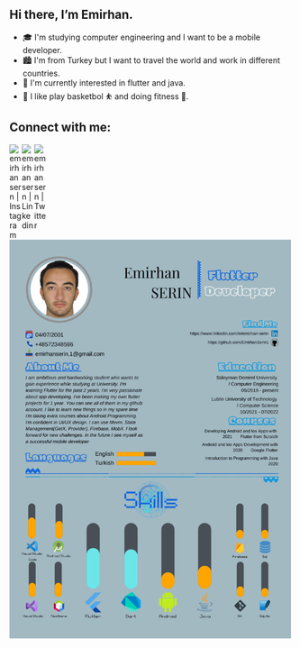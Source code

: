 ## Hi there, I’m Emirhan. 

- 🎓 I'm studying computer engineering and I want to be a mobile developer.  
- 🏙 I'm from Turkey but I want to travel the world and work in different countries.
- 💼 I'm currently interested in flutter and java.
- 🏀 I like play basketbol ⛹️ and doing fitness 💪.

## Connect with me:

[<img align = "left" alt="emirhansern | Instagram" width = "22px" src = "https://cdn.jsdelivr.net/npm/simple-icons@v3/icons/instagram.svg" />][instagram]

[<img align = "left" alt="emirhansern | Linkedin" width = "22px" src = "https://cdn.jsdelivr.net/npm/simple-icons@v3/icons/linkedin.svg" />][linkedin]

[<img align = "left" alt="emirhansern | Twitter" width = "22px" src = "https://cdn.jsdelivr.net/npm/simple-icons@v3/icons/twitter.svg" />][twitter]



<br />

[instagram]: https://www.instagram.com/emirhansern
[linkedin]: https://www.linkedin.com/in/emirhan-serin-1bb2b51b2
[twitter]: https://twitter.com/EmirhanSerinn


<p float="left">
  <img src="cv.png" width="500" >
</p>
